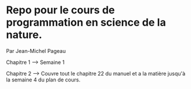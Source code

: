 # Repo pour le cours de programmation en science de la nature.

Par Jean-Michel Pageau

Chapitre 1 --> Semaine 1

Chapitre 2 --> Couvre tout le chapitre 22 du manuel et a la matière jusqu'à la semaine 4 du plan de cours.
